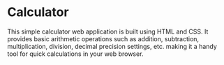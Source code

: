 # Calculator
This simple calculator web application is built using HTML and CSS. It provides basic arithmetic operations such as addition, subtraction, multiplication, division, decimal precision settings, etc. making it a handy tool for quick calculations in your web browser.
